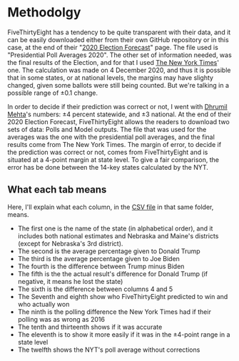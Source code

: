 # Methodolgy 

FiveThirtyEight has a tendency to be quite transparent with their data, and it can be easily downloaded either from their own GitHub repository or in this case, at the end of their "[2020 Election Forecast](https://projects.fivethirtyeight.com/2020-election-forecast/)" page. The file used is "Presidential Poll Averages 2020". The other set of information needed, was the final results of the Election, and for that I used [The New York Times](https://www.nytimes.com/interactive/2020/11/03/us/elections/results-president.html?searchResultPosition=10)' one. The calculation was made on 4 December 2020, and thus it is possible that in some states, or at national levels, the margins may have slighty changed, given some ballots were still being counted. But we're talking in a possible range of ±0.1 change.

In order to decide if their prediction was correct or not, I went with [Dhrumil Mehta](https://youtu.be/TambSayfCOE?t=404)'s numbers: ±4 percent statewide, and ±3 national.
At the end of their 2020 Election Forecast, FiveThirtyEight allows the readers to download two sets of data: Polls and Model outputs. The file that was used for the averages was the one with the presidential poll averages, and the final results come from The New York Times. The margin of error, to decide if the prediction was correct or not, comes from FiveThirtyEight and is situated at a 4-point margin at state level.
To give a fair comparison, the error has be done between the 14-key states calculated by the NYT.

## What each tab means

Here, I'll explain what each column, in the [CSV file](./538_vs_Upshot_error_margin.csv) in that same folder, means.

- The first one is the name of the state (in alphabetical order), and it includes both national estimates and Nebraska and Maine's districts (except for Nebraska's 3rd district).
- The second is the average percentage given to Donald Trump
- The third is the average percentage given to Joe Biden
- The fourth is the difference between Trump minus Biden
- The fifth is the the actual result's difference for Donald Trump (if negative, it means he lost the state)
- The sixth is the difference between columns 4 and 5
- The Seventh and eighth show who FiveThirtyEight predicted to win and who actually won
- The ninth is the polling difference the New York Times had if their polling was as wrong as 2016
- The tenth and thirteenth shows if it was accurate
- The eleventh is to show it more easily if it was in the ±4-point range in a state level
- The twelfth shows the NYT's poll average without corrections

